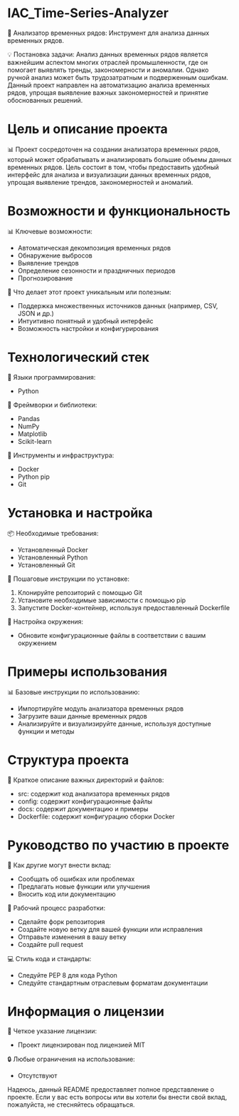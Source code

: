 IAC_Time-Series-Analyzer
==========================
🚀 Анализатор временных рядов: Инструмент для анализа данных временных рядов.

💡 Постановка задачи:
Анализ данных временных рядов является важнейшим аспектом многих отраслей промышленности, где он помогает выявлять тренды, закономерности и аномалии. Однако ручной анализ может быть трудозатратным и подверженным ошибкам. Данный проект направлен на автоматизацию анализа временных рядов, упрощая выявление важных закономерностей и принятие обоснованных решений.

**Цель и описание проекта**
==============================
📊 Проект сосредоточен на создании анализатора временных рядов, который может обрабатывать и анализировать большие объемы данных временных рядов. Цель состоит в том, чтобы предоставить удобный интерфейс для анализа и визуализации данных временных рядов, упрощая выявление трендов, закономерностей и аномалий.

**Возможности и функциональность**
==============================
📊 Ключевые возможности:
- Автоматическая декомпозиция временных рядов
- Обнаружение выбросов
- Выявление трендов
- Определение сезонности и праздничных периодов
- Прогнозирование

🔧 Что делает этот проект уникальным или полезным:
- Поддержка множественных источников данных (например, CSV, JSON и др.)
- Интуитивно понятный и удобный интерфейс
- Возможность настройки и конфигурирования

**Технологический стек**
=================
🔧 Языки программирования:
- Python

🔧 Фреймворки и библиотеки:
- Pandas
- NumPy
- Matplotlib
- Scikit-learn

🔧 Инструменты и инфраструктура:
- Docker
- Python pip
- Git

**Установка и настройка**
======================
📦 Необходимые требования:
- Установленный Docker
- Установленный Python
- Установленный Git

📂 Пошаговые инструкции по установке:
1. Клонируйте репозиторий с помощью Git
2. Установите необходимые зависимости с помощью pip
3. Запустите Docker-контейнер, используя предоставленный Dockerfile

🔧 Настройка окружения:
- Обновите конфигурационные файлы в соответствии с вашим окружением

**Примеры использования**
=================
📊 Базовые инструкции по использованию:
- Импортируйте модуль анализатора временных рядов
- Загрузите ваши данные временных рядов
- Анализируйте и визуализируйте данные, используя доступные функции и методы


**Структура проекта**
=================
📂 Краткое описание важных директорий и файлов:
- src: содержит код анализатора временных рядов
- config: содержит конфигурационные файлы
- docs: содержит документацию и примеры
- Dockerfile: содержит конфигурацию сборки Docker

**Руководство по участию в проекте**
======================
🤝 Как другие могут внести вклад:
- Сообщать об ошибках или проблемах
- Предлагать новые функции или улучшения
- Вносить код или документацию

🚧 Рабочий процесс разработки:
- Сделайте форк репозитория
- Создайте новую ветку для вашей функции или исправления
- Отправьте изменения в вашу ветку
- Создайте pull request

💻 Стиль кода и стандарты:
- Следуйте PEP 8 для кода Python
- Следуйте стандартным отраслевым форматам документации

**Информация о лицензии**
=================
📜 Четкое указание лицензии:
- Проект лицензирован под лицензией MIT

🔒 Любые ограничения на использование:
- Отсутствуют

Надеюсь, данный README предоставляет полное представление о проекте. Если у вас есть вопросы или вы хотели бы внести свой вклад, пожалуйста, не стесняйтесь обращаться.
